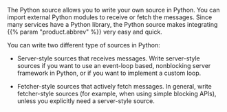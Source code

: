 ---
---
<!-- DISCLAIMER: This file is based on the syslog-ng Open Source Edition documentation https://github.com/balabit/syslog-ng-ose-guides/commit/2f4a52ee61d1ea9ad27cb4f3168b95408fddfdf2 and is used under the terms of The syslog-ng Open Source Edition Documentation License. The file has been modified by Axoflow. -->
The Python source allows you to write your own source in Python. You can import external Python modules to receive or fetch the messages. Since many services have a Python library, the Python source makes integrating {{% param "product.abbrev" %}} very easy and quick.

You can write two different type of sources in Python:

  - Server-style sources that receives messages. Write server-style sources if you want to use an event-loop based, nonblocking server framework in Python, or if you want to implement a custom loop.

  - Fetcher-style sources that actively fetch messages. In general, write fetcher-style sources (for example, when using simple blocking APIs), unless you explicitly need a server-style source.
